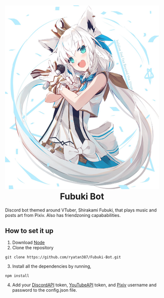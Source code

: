 <h1 align="center">
  <br>
  <a href="https://github.com/ryatan387/Fubuki-Bot.git"><img src="./coverart.jpg"></a>
  <br>
  Fubuki Bot
  <br>
</h1>



Discord bot themed around VTuber, Shirakami Fubuki, that plays music and posts art from Pixiv. Also has friendzoning capababilities. 

## How to set it up 
1) Download [Node](https://nodejs.org/en/) 
2) Clone the repository
```
git clone https://github.com/ryatan387/Fubuki-Bot.git
```
3) Install all the dependencies by running,
```
npm install
```
4) Add your [DiscordAPI](https://discordapp.com/developers/applications/) token, [YouTubeAPI](https://developers.google.com/youtube/registering_an_application) token, and [Pixiv](https://www.pixiv.net/en/) username and password to the config.json file.
